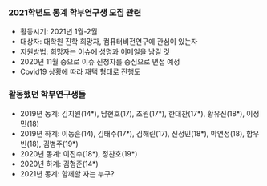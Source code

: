 ### 2021학년도 동계 학부연구생 모집 관련
- 활동시기: 2021년 1월-2월
- 대상자: 대학원 진학 희망자, 컴퓨터비전연구에 관심이 있는자
- 지원방법: 희망자는 이슈에 성명과 이메일을 남길 것
- 2020년 11월 중으로 이슈 신청자를 중심으로 면접 예정
- Covid19 상황에 따라 재택 형태로 진행도 

### 활동했던 학부연구생들
- 2019년 동계: 김지원(14*), 남현호(17), 조원(17*), 한대찬(17*), 황유진(18*), 이정민(18)    
- 2019년 하계: 이동훈(14), 김태주(17*), 김해린(17), 신정민(18*), 박연정(18), 함우빈(18), 김병주(19*)
- 2020년 동계: 이진수(18*), 정찬호(19*)
- 2020년 하계: 김형준(14*)
- 2021년 동계: 함께할 자는 누구?
